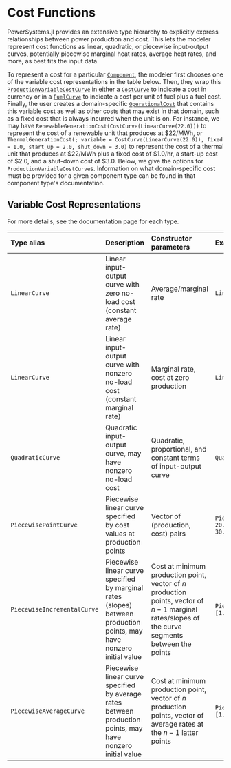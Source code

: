 # Cost Functions

PowerSystems.jl provides an extensive type hierarchy to explicitly express relationships between power production and cost. This lets the modeler represent cost functions as linear, quadratic, or piecewise input-output curves, potentially piecewise marginal heat rates, average heat rates, and more, as best fits the input data.

To represent a cost for a particular [`Component`](@ref), the modeler first chooses one of the variable cost representations in the table below. Then, they wrap this [`ProductionVariableCostCurve`](@ref) in either a [`CostCurve`](@ref) to indicate a cost in currency or in a [`FuelCurve`](@ref) to indicate a cost per unit of fuel plus a fuel cost. Finally, the user creates a domain-specific [`OperationalCost`](@ref) that contains this variable cost as well as other costs that may exist in that domain, such as a fixed cost that is always incurred when the unit is on. For instance, we may have `RenewableGenerationCost(CostCurve(LinearCurve(22.0)))` to represent the cost of a renewable unit that produces at \$22/MWh, or `ThermalGenerationCost(; variable = CostCurve(LinearCurve(22.0)), fixed = 1.0, start_up = 2.0, shut_down = 3.0)` to represent the cost of a thermal unit that produces at \$22/MWh plus a fixed cost of \$1.0/hr, a start-up cost of \$2.0, and a shut-down cost of \$3.0. Below, we give the options for `ProductionVariableCostCurve`s. Information on what domain-specific cost must be provided for a given component type can be found in that component type's documentation.

## Variable Cost Representations
For more details, see the documentation page for each type.

| Type alias | Description | Constructor parameters | Example |
| :--- | :--- | :--- | :--- |
| `LinearCurve` | Linear input-output curve with zero no-load cost (constant average rate) | Average/marginal rate | `LinearCurve(3.0)` |
| `LinearCurve` | Linear input-output curve with nonzero no-load cost (constant marginal rate) | Marginal rate, cost at zero production | `LinearCurve(3.0, 5.0)` |
| `QuadraticCurve` | Quadratic input-output curve, may have nonzero no-load cost | Quadratic, proportional, and constant terms of input-output curve | `QuadraticCurve(1.0, 1.0, 18.0)` |
| `PiecewisePointCurve` | Piecewise linear curve specified by cost values at production points | Vector of (production, cost) pairs | `PiecewisePointCurve([(1.0, 20.0), (2.0, 24.0), (3.0, 30.0)])` |
| `PiecewiseIncrementalCurve` | Piecewise linear curve specified by marginal rates (slopes) between production points, may have nonzero initial value | Cost at minimum production point, vector of $n$ production points, vector of $n-1$ marginal rates/slopes of the curve segments between the points | `PiecewiseIncrementalCurve(20., [1.0, 2.0, 3.0], [4.0, 6.0])` |
| `PiecewiseAverageCurve` | Piecewise linear curve specified by average rates between production points, may have nonzero initial value | Cost at minimum production point, vector of $n$ production points, vector of average rates at the $n-1$ latter points | `PiecewiseAverageCurve(20., [1.0, 2.0, 3.0], [12.0, 10.0])` |
